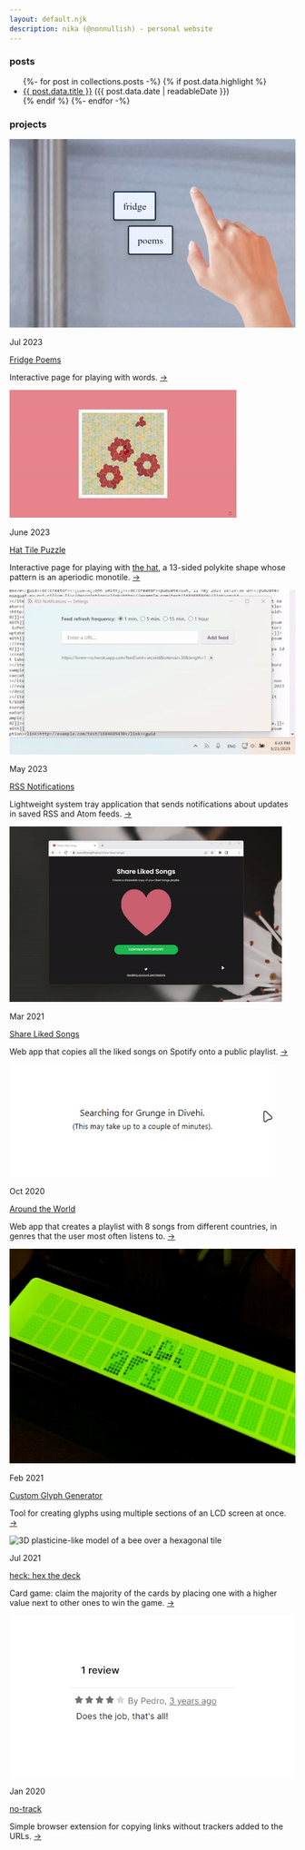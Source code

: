 ```yaml
---
layout: default.njk
description: nika (@nonnullish) - personal website
---
```


### posts

<ul>
    {%- for post in collections.posts -%}
        {% if post.data.highlight %}<li><a href="{{ post.url }}">{{ post.data.title }}</a> <span>({{ post.data.date | readableDate }})</span></li>{% endif %}
    {%- endfor -%}
</ul>

### projects

<div class="projects">
    <div class="item">
        <img src="/pages/fridge-poems/fridge-poems.jpg" class="demo" alt="Demo of the Fridge Poems app"/>
        <p class="date">Jul 2023</p>
        <a href="https://nonnullish.pages.dev/pages/fridge-poems/" class="title">Fridge Poems </a>
        <p class="description">Interactive page for playing with words. <a href="https://nonnullish.pages.dev/pages/fridge-poems/">→</a></p>
    </div>
    <div class="item">
        <img src="/cool-hat.gif" class="demo" alt="Demo of the Hat Tile Puzzle app"/>
        <p class="date">June 2023</p>
        <a href="https://nonnullish.pages.dev/pages/hat-tile-puzzle" class="title">Hat Tile Puzzle</a>
        <p class="description">Interactive page for playing with <a href="https://www.sciencenews.org/article/mathematicians-discovered-einstein-tile">the hat</a>, a 13-sided polykite shape whose pattern is an aperiodic monotile. 
        <a href="https://nonnullish.pages.dev/pages/hat-tile-puzzle">→</a></p>
    </div>
    <div class="item">
        <img src="/rss-notifications.gif" class="demo" alt="Demo of the RSS Notifications app"/>
        <p class="date">May 2023</p>
        <a href="https://github.com/nonnullish/rss-notifications" class="title">RSS Notifications</a>
        <p class="description">Lightweight system tray application that sends notifications about updates in saved RSS and Atom feeds.
        <a href="https://github.com/nonnullish/rss-notifications">→</a></p>
    </div>
    <div class="item">
        <img src="/share-liked-songs.gif" class="demo" alt="Demo of the Share Liked Songs app"/>
        <p class="date">Mar 2021</p>
        <a href="https://nonnullish.github.io/share-liked-songs/" class="title">Share Liked Songs</a>
        <p class="description">Web app that copies all the liked songs on Spotify onto a public playlist. <a href="https://nonnullish.github.io/share-liked-songs/">→</a></p>
    </div>
    <div class="item">
        <img src="/around-the-world.gif" class="demo" alt="Demo of the Around the World app"/>
        <p class="date">Oct 2020</p>
        <a href="https://nonnullish.github.io/around-the-world" class="title">Around the World</a>
        <p class="description">Web app that creates a playlist with 8 songs from different countries, in genres that the
            user most often listens to. <a href="https://nonnullish.github.io/around-the-world">→</a></p>
    </div>
    <div class="item">
        <img src="/butterflies.gif" class="demo" alt="Recording of a 16x2 LCD screen showing an animation of a caterpillar turning into a butterfly"/>
        <p class="date">Feb 2021</p>
        <a href="https://nonnullish.github.io/screenduino/" class="title">Custom Glyph Generator</a>
        <p class="description">Tool for creating glyphs using multiple sections of an LCD screen at once. <a href="https://nonnullish.github.io/screenduino/">→</a></p>
    </div>
    <div class="item">
        <img src="/bgif.gif" class="demo" alt="3D plasticine-like model of a bee over a hexagonal tile"/>
        <p class="date">Jul 2021</p>
        <a href="https://nonnullish.github.io/heck/" class="title">heck: hex the deck</a>
        <p class="description">Card game: claim the majority of the cards by placing one with a higher value next to
            other ones to win the game. <a href="https://nonnullish.github.io/heck/">→</a></p>
    </div>
    <div class="item">
        <img src="/notrack.png" class="demo" alt="4 star review of the no-track extension by Pedro saying 'Does the job, that's all!'"/>
        <p class="date">Jan 2020</p>
        <a href="https://github.com/nonnullish/no-track" class="title">no-track</a>
        <p class="description">Simple browser extension for copying links without trackers added to the URLs. <a href="https://github.com/nonnullish/no-track">→</a></p>
    </div>
</div>
